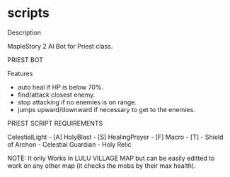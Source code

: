 # scripts

Description

MapleStory 2 AI Bot for Priest class.

PRIEST BOT 

Features 
  - auto heal if HP is below 70%.
  - find/attack closest enemy.
  - stop attacking if no enemies is on range.
  - jumps upward/downward if necessary to get to the enemies.

PRIEST SCRIPT REQUIREMENTS

CelestialLight - [A]
HolyBlast - [S]
HealingPrayer - [F]
  Macro - [T]
    - Shield of Archon
	  - Celestial Guardian
  	- Holy Relic

NOTE: It only Works in LULU VILLAGE MAP but can be easily editted to work on any other map (it checks the mobs by their max health).
